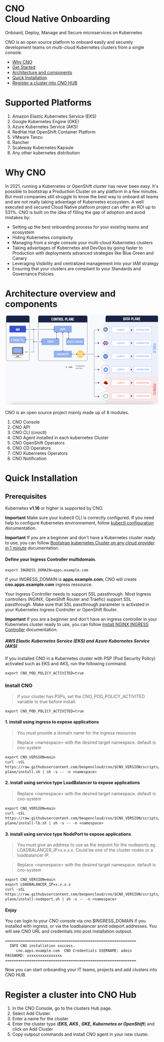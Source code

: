 # CNO<br/>Cloud Native Onboarding
Onboard, Deploy, Manage and Secure microservices on Kubernetes

CNO is an open source platform to onboard easily and securely development teams on multi-cloud Kubernetes clusters from a single console.

* [Why CNO](#why-cno)
* [Get Started](#quick-installation)
* [Architecture and components](#architecture-overview-and-components)
* [Quick Installation](#quick-installation)
* [Register a cluster into CNO HUB](#register-a-cluster-into-cno-hub)

# Supported Platforms

1. Amazon Elastic Kubernetes Service (EKS)
2. Google Kubernetes Engine (GKE)
3. Azure Kubernetes Service (AKS)
4. RedHat Hat OpenShift Container Platform
5. VMware Tanzu
6. Rancher
7. Scaleway Kubernetes Kapsule
8. Any other kubernetes distribution

# Why CNO

In 2021, running a Kubernetes or OpenShift cluster has never been easy.  It's possible to bootstrap a Production Cluster on any platform in a few minutes. But most companies still struggle to know the best way to onboard all teams and are not really taking advantage of Kubernetes ecosystem. A well executed and secured Cloud Native platform project can offer an ROI up to 531%.
CNO is built on the idea of filling the gap of adoption and avoid mistakes by:
- Setting up the best onboarding process for your existing teams and ecosystem
- Hiding Kubernetes complexity
- Managing from a single console your multi-cloud Kubernetes clusters
-  Taking advantages of Kubernetes and DevOps by going faster to Production with deployments advanced strategies like Blue Green and Canary
-  Leveraging Visibility and centralized management into your IAM strategy
- Ensuring that your clusters are compliant to your Standards and Governance Policies

# Architecture overview and components
![Architecture](image/arch.png)

CNO is an open source project mainly made up of 8 modules.
1. CNO Console
2. CNO API
3. CNO CLI (cnoctl)
4. CNO Agent installed in each kubernetes Cluster
5. CNO OpenShift Operators
6. CNO CD Operators
7. CNO Kubernetes Operators
8. CNO Notification


# Quick Installation

## Prerequisites

Kubernetes **v1.16** or higher is supported by CNO.

**Important** Make sure your kubectl CLI is correctly configured. If you need help to configure Kubernetes environnement, follow [kubectl configuration ](configure-kube.md) documentation.

**Important** If you are a beginner and don't have a Kubernetes cluster ready to use, you can follow [Bootstrap kubernetes Cluster on any cloud provider in 1 minute](bootstrap-kube.md) documentation.


#### Define your Ingress Controller multidomain.


```
export INGRESS_DOMAIN=apps.example.com
```
If your INGRESS_DOMAIN is **apps.example.com**, CNO will create **cno.apps.example.com** ingress ressource.

Your Ingress Controller needs to support SSL passthrough. Most Ingress controllers (NGINX, OpenShift Router and Traefic) support SSL passthrough. Make sure that SSL passthrough parameter is activated in your Kubernetes Ingress Controller or OpenShift Router.

**Important** If you are a beginner and don't have an ingress controller in your Kubernetes  cluster ready to use, you can follow [Install NGINX INGRESS Controller](bootstrap-ingress.md) documentation.

##### AWS Elastic Kubernetes Service (EKS) and Azure Kubernetes Service (AKS)

If you installed CNO in a Kubernetes cluster with PSP (Pod Security Policy) activated such as EKS and AKS, run the following command.

```
export CNO_POD_POLICY_ACTIVITED=true
```

### Install CNO

> if your cluster has PSPs, set the CNO_POD_POLICY_ACTIVITED variable to true before install:

```
export CNO_POD_POLICY_ACTIVITED=true
```

#### 1. install using ingress to expose applications

> You must provide a domain name for the ingress resources

> Replace \<namespace> with the desired target namespace. default is cno-system

```
export CNO_VERSION=main
curl -sSL https://raw.githubusercontent.com/beopencloud/cno/$CNO_VERSION/scripts/control-plane/install.sh | sh -s -- -n <namespace>
```

#### 2. install using service type LoadBalancer to expose applications

> Replace \<namespace> with the desired target namespace. default is cno-system

```
export CNO_VERSION=main
curl -sSL https://raw.githubusercontent.com/beopencloud/cno/$CNO_VERSION/scripts/control-plane/install-lb.sh | sh -s -- -n <namespace>
```

#### 3. install using service type NodePort to expose applications

> You must give an address to use as the enpoint for the nodeports eg. LOADBALANCER_IP=x.x.x.x. Could be one of the cluster nodes or a loadbalancer IP.

> Replace \<namespace> with the desired target namespace. default is cno-system

```
export CNO_VERSION=main
export LOADBALANCER_IP=x.x.x.x
curl -sSL https://raw.githubusercontent.com/beopencloud/cno/$CNO_VERSION/scripts/control-plane/install-nodeport.sh | sh -s -- -n <namespace>
```
####  Enjoy

You can login to your CNO console via cno.$INGRESS_DOMAIN if you installed with ingress, or via the loadbalancer annd odeport addresses.
You will see CNO URL and credentials into post installation outpout.

```
============================================================
  INFO CNO installation success.
     cno.apps.example.com  CNO Credentials USERNAME: admin    PASSWORD: xxxxxxxxxxxxxxxx
============================================================
```

Now you can start onboarding your IT teams, projects and add clusters into CNO HUB.

# Register a cluster into CNO Hub

1. In the CNO Console, go to the clusters Hub page.
2. Select Add Cluster.
3. Enter a name for the cluster.
4. Enter the cluster type (***EKS, AKS , GKE, Kubernetes or OpenShift***) and click on Add Cluster
5. Copy outpout commands and install CNO agent in your new cluster.
